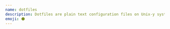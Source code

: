 ```yaml
---
name: dotfiles
description: Dotfiles are plain text configuration files on Unix-y systems for things like our shell, ~/.zshrc , our editor in ~/.vimrc , and many others.
emoji: ⚫
---
```

